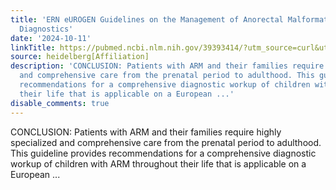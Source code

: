 ```yaml
---
title: 'ERN eUROGEN Guidelines on the Management of Anorectal Malformations Part I:
  Diagnostics'
date: '2024-10-11'
linkTitle: https://pubmed.ncbi.nlm.nih.gov/39393414/?utm_source=curl&utm_medium=rss&utm_campaign=pubmed-2&utm_content=1FakS-2QOkCT8HsMOQP1bCRQ4YzyumYOmxmF0moLsQ3dFB1E9V&fc=20220326224207&ff=20241012183842&v=2.18.0.post9+e462414
source: heidelberg[Affiliation]
description: 'CONCLUSION: Patients with ARM and their families require highly specialized
  and comprehensive care from the prenatal period to adulthood. This guideline provides
  recommendations for a comprehensive diagnostic workup of children with ARM throughout
  their life that is applicable on a European ...'
disable_comments: true
---
```

CONCLUSION: Patients with ARM and their families require highly specialized and comprehensive care from the prenatal period to adulthood. This guideline provides recommendations for a comprehensive diagnostic workup of children with ARM throughout their life that is applicable on a European ...